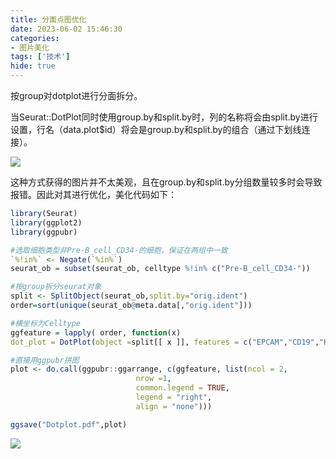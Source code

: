 ```yaml
---
title: 分面点图优化
date: 2023-06-02 15:46:30
categories: 
- 图片美化
tags: ['技术']
hide: true
---
```

按group对dotplot进行分面拆分。

<!-- more -->
当Seurat::DotPlot同时使用group.by和split.by时，列的名称将会由split.by进行设置，行名（data.plot$id）将会是group.by和split.by的组合（通过下划线连接）。

![](Error.png)

这种方式获得的图片并不太美观，且在group.by和split.by分组数量较多时会导致报错。因此对其进行优化，美化代码如下：

~~~R
library(Seurat)
library(ggplot2)
library(ggpubr)

#选取细胞类型非Pre-B_cell_CD34-的细胞，保证在两组中一致
`%!in%` <- Negate(`%in%`)
seurat_ob = subset(seurat_ob, celltype %!in% c("Pre-B_cell_CD34-"))

#按group拆分seurat对象
split <- SplitObject(seurat_ob,split.by="orig.ident")
order=sort(unique(seurat_ob@meta.data[,"orig.ident"]))

#横坐标为Celltype
ggfeature = lapply( order, function(x)
dot_plot = DotPlot(object =split[[ x ]], features = c("EPCAM","CD19","KRT8","CD3E"), group.by = "celltype") + guides(color = guide_colorbar(order = 1, title = "Average Expression"))+ coord_flip()+ theme(axis.text.x = element_text(angle = 90),axis.title.x = element_blank(),axis.title.y = element_blank()) +labs(title=x )+ scale_colour_gradientn(colors= c("grey","#9E0142")))

#直接用ggpubr拼图
plot <- do.call(ggpubr::ggarrange, c(ggfeature, list(ncol = 2,
                            nrow =1,
                            common.legend = TRUE,
                            legend = "right",
                            align = "none")))

ggsave("Dotplot.pdf",plot)
~~~

![](Plot1.png)